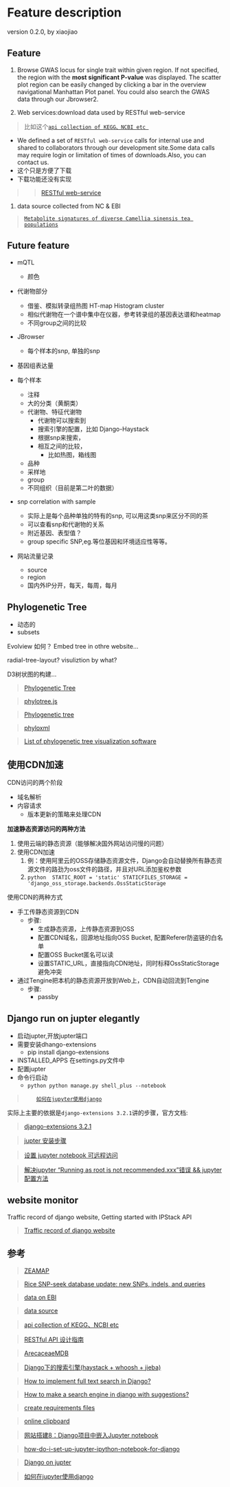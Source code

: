 # Feature description
version 0.2.0, by xiaojiao
<!-- 然后NAR文章的部分初稿我已经写好了，还是要细化所有的数据处理和功能的内容

-   对，有博士水准
-   是，你参考他的架构就行，比如：他做的是代谢组学数据库优化，他提出了可能存在的问题，做了优化，一个优化他做的是一个数据库
-   但是比如说，你提出茶叶数据库的问题，如何解决，然后你的体量是一个数据库 -->

## Feature
1. Browse GWAS locus for single trait within given region. If not specified, the region with the **most significant P-value** was displayed. The scatter plot region can be easily changed by clicking a bar in the overview navigational Manhattan Plot panel. You could also search the GWAS data through our Jbrowser2.

2. Web services:download data used by RESTful web-service
>比如这个[`api collection of KEGG、NCBI etc `](http://togows.org/)

-   We defined a set of `RESTful web-service` calls for internal use and shared to collaborators through our development site.Some data calls may require login or limitation of times of downloads.Also, you can contact us.
-   这个只是方便了下载
-   下载功能还没有实现


>>[RESTful web-service](https://en.wikipedia.org/wiki/Representational_state_transfer)

1. data source collected from NC & EBI
>[`Metabolite signatures of diverse Camellia sinensis tea populations`](https://www.nature.com/articles/s41467-020-19441-1)


## Future feature
-   mQTL
    -   颜色

-   代谢物部分
    -   借鉴、模拟转录组热图 HT-map Histogram cluster
    -   相似代谢物在一个谱中集中在仪器，参考转录组的基因表达谱和heatmap
    -   不同group之间的比较
-   JBrowser
    -   每个样本的snp, 单独的snp
-   基因组表达量

-   每个样本
    -   注释
    -   大的分类（黄酮类）
    -   代谢物、特征代谢物
        -   代谢物可以搜索到
        -   搜索引擎的配置，比如 Django-Haystack
        -  根据snp来搜索，
        -  相互之间的比较，
           -  比如热图，箱线图
    -   品种
    -   采样地
    -   group
    -   不同组织（目前是第二叶的数据）
-   snp correlation with sample
    -   实际上是每个品种单独的特有的snp, 可以用这类snp来区分不同的茶
    -   可以查看snp和代谢物的关系
    -   附近基因、表型值？
    -   group specific SNP,eg.等位基因和环境适应性等等。

- 网站流量记录
  - source
  - region
  - 国内外IP分开，每天，每周，每月

## Phylogenetic Tree
-   动态的
-   subsets

Evolview 如何？ Embed tree in othre website...

radial-tree-layout?
visuliztion by what?

D3树状图的构建...
>[Phylogenetic Tree](http://arecaceae-gdb.com/#/tools/tree)

>[phylotree.js](https://github.com/veg/phylotree.js)

>[Phylogenetic tree](https://en.wikipedia.org/wiki/Phylogenetic_tree)

>[phyloxml](http://www.phyloxml.org/)

>[List of phylogenetic tree visualization software](https://en.wikipedia.org/wiki/List_of_phylogenetic_tree_visualization_software)

## 使用CDN加速
CDN访问的两个阶段
-   域名解析
-   内容请求
    -   版本更新的策略来处理CDN

**加速静态资源访问的两种方法**
1. 使用云端的静态资源（能够解决国外网站访问慢的问题）
2. 使用CDN加速
    1. 例：使用阿里云的OSS存储静态资源文件，Django会自动替换所有静态资源文件的路劲为oss文件的路径，并且对URL添加鉴权参数
    2. ```python  STATIC_ROOT = 'static' STATICFILES_STORAGE = 'django_oss_storage.backends.OssStaticStorage ```

使用CDN的两种方式
-   手工传静态资源到CDN
    -   步骤:
        -   生成静态资源，上传静态资源到OSS
        -   配置CDN域名，回源地址指向OSS Bucket, 配置Referer防盗链的白名单
        -   配置OSS Bucket匿名可以读
        -   设置STATIC_URL，直接指向CDN地址，同时标释OssStaticStorage避免冲突
-   通过Tengine把本机的静态资源开放到Web上，CDN自动回流到Tengine
    -   步骤:
        -   passby

## Django run on jupter elegantly
-   启动jupter,开放jupter端口
-   需要安装dhango-extensions
    -   pip install django-extensions
-   INSTALLED_APPS 在settings.py文件中
-   配置jupter
-   命令行启动
    -   ```python python manage.py shell_plus --notebook```

>&emsp;&emsp;[`如何在jupyter使用django`](https://blog.csdn.net/dudu3332/article/details/102890738)

实际上主要的依据是`django-extensions 3.2.1`讲的步骤，官方文档:

>[django-extensions 3.2.1](https://pypi.org/project/django-extensions/)

>[jupter 安装步骤](https://zhuanlan.zhihu.com/p/33105153)

>[设置 jupyter notebook 可远程访问](https://www.jianshu.com/p/444c3ae23035)

>[解决jupyter “Running as root is not recommended.xxx”错误 && jupyter配置方法](https://blog.csdn.net/donaldsy/article/details/96194346)


## website monitor
Traffic record of django website,
Getting started with IPStack API
>[Traffic record of django website](https://dev.to/paulwababu/build-a-web-traffic-monitor-with-django-and-ipstack-3n2g)

## 参考
>[ZEAMAP](http://www.zeamap.com/resource/genetics)

>[Rice SNP-seek database update: new SNPs, indels, and queries ](https://academic.oup.com/nar/article/45/D1/D1075/2605752)

>[data on EBI](https://www.ebi.ac.uk/metabolights/MTBLS1405)

>[data source ](https://www.nature.com/articles/s41467-020-19441-1)

>[api collection of KEGG、NCBI etc ](http://togows.org/)

>[RESTful API 设计指南](http://ruanyifeng.com/blog/2014/05/restful_api.html)

>[ArecaceaeMDB](http://arecaceae-gdb.com)

>[Django下的搜索引擎(haystack + whoosh + jieba)](https://www.cnblogs.com/ftl1012/p/10397553.html)

>[How to implement full text search in Django?](https://stackoverflow.com/questions/2461322/how-to-implement-full-text-search-in-django)

>[How to make a search engine in django with suggestions?](https://stackoverflow.com/questions/65454054/how-to-make-a-search-engine-in-django-with-suggestions)

>[create requirements files](https://stackoverflow.com/questions/31684375/automatically-create-requirements-txt)

>[online clipboard](https://pastebin.com/)

>[网站搭建8：Django项目中嵌入Jupyter notebook](https://zhuanlan.zhihu.com/p/110214228)

>[how-do-i-set-up-jupyter-ipython-notebook-for-django](https://stackoverflow.com/questions/35483328/how-do-i-set-up-jupyter-ipython-notebook-for-django)

>[Django on jupter](https://www.youtube.com/watch?v=t3mk_u0rprM)

>[如何在jupyter使用django](https://blog.csdn.net/dudu3332/article/details/102890738)
